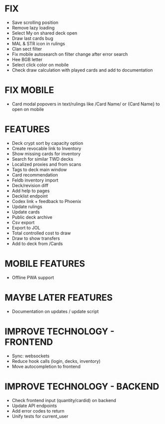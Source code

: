 # FIX
* Save scrolling position
* Remove lazy loading
* Select My on shared deck open
* Draw last cards bug
* MAL & STR icon in rulings
* Clan sect filter
* Fix mobile autosearch on filter change after error search
* Hee BGB letter
* Select click color on mobile
* Check draw calculation with played cards and add to documentation

# FIX MOBILE
* Card modal popovers in text/rulings like /Card Name/ or {Card Name} to open on mobile

# FEATURES
* Deck crypt sort by capacity option
* Create revocable link to Inventory
* Show missing cards for inventory
* Search for similar TWD decks
* Localized proxies and from scans
* Tags to deck main window
* Card recommendation
* Feldb inventory import
* Deck/revision diff
* Add help to pages
* Decklist endpoint
* Codex link + feedback to Phoenix
* Update rulings
* Update cards
* Public deck archive
* Csv export
* Export to JOL
* Total controlled cost to draw
* Draw to show transfers
* Add to deck from /Cards

# MOBILE FEATURES
* Offline PWA support

# MAYBE LATER FEATURES
* Documentation on updates / update script

# IMPROVE TECHNOLOGY - FRONTEND
* Sync: websockets
* Reduce hook calls (login, decks, inventory)
* Move autocompletion to frontend

# IMPROVE TECHNOLOGY - BACKEND
* Check frontend input (quantity/cardid) on backend
* Update API endpoints
* Add error codes to return
* Unify tests for current_user
